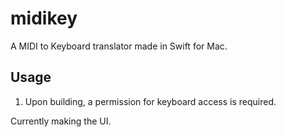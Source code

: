 # midikey
A MIDI to Keyboard translator made in Swift for Mac.

## Usage
1. Upon building, a permission for keyboard access is required.

Currently making the UI.